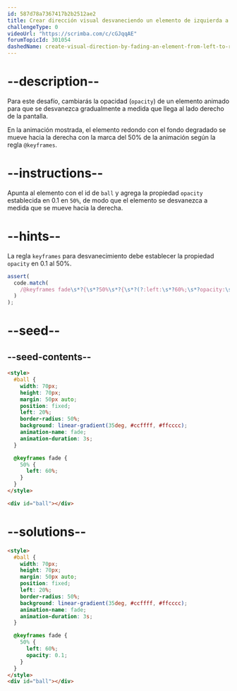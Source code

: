 ```yaml
---
id: 587d78a7367417b2b2512ae2
title: Crear dirección visual desvaneciendo un elemento de izquierda a derecha
challengeType: 0
videoUrl: "https://scrimba.com/c/cGJqqAE"
forumTopicId: 301054
dashedName: create-visual-direction-by-fading-an-element-from-left-to-right
---
```


# --description--

Para este desafío, cambiarás la opacidad (`opacity`) de un elemento animado para que se desvanezca gradualmente a medida que llega al lado derecho de la pantalla.

En la animación mostrada, el elemento redondo con el fondo degradado se mueve hacia la derecha con la marca del 50% de la animación según la regla `@keyframes`.

# --instructions--

Apunta al elemento con el id de `ball` y agrega la propiedad `opacity` establecida en 0.1 en `50%`, de modo que el elemento se desvanezca a medida que se mueve hacia la derecha.

# --hints--

La regla `keyframes` para desvanecimiento debe establecer la propiedad `opacity` en 0.1 al 50%.

```js
assert(
  code.match(
    /@keyframes fade\s*?{\s*?50%\s*?{\s*?(?:left:\s*?60%;\s*?opacity:\s*?0?\.1;|opacity:\s*?0?\.1;\s*?left:\s*?60%;)/gi
  )
);
```

# --seed--

## --seed-contents--

```html
<style>
  #ball {
    width: 70px;
    height: 70px;
    margin: 50px auto;
    position: fixed;
    left: 20%;
    border-radius: 50%;
    background: linear-gradient(35deg, #ccffff, #ffcccc);
    animation-name: fade;
    animation-duration: 3s;
  }

  @keyframes fade {
    50% {
      left: 60%;
    }
  }
</style>

<div id="ball"></div>
```

# --solutions--

```html
<style>
  #ball {
    width: 70px;
    height: 70px;
    margin: 50px auto;
    position: fixed;
    left: 20%;
    border-radius: 50%;
    background: linear-gradient(35deg, #ccffff, #ffcccc);
    animation-name: fade;
    animation-duration: 3s;
  }

  @keyframes fade {
    50% {
      left: 60%;
      opacity: 0.1;
    }
  }
</style>
<div id="ball"></div>
```
